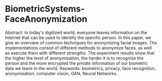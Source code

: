 # BiometricSystems-FaceAnonymization

Abstract: In today's digitized world, everyone leaves information on the Internet that can be used to identify the specific person. In this paper, we give an overview of common techniques for anonymizing facial images. The implementations consist of different methods to anonymize faces, as well as execute them with different strengths. The experiment results show that the higher the level of anonymization, the harder it is to recognize the person and the more encrypted the private information of our biometric data we leave in the world.
Keywords: biometrics, privacy, face recognition, anonymisation, computer vision, GAN, Neural Networks.
